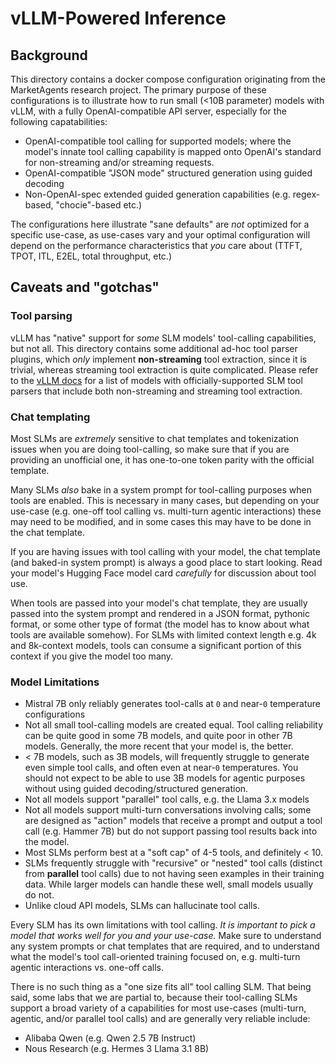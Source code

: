 # vLLM-Powered Inference

## Background
This directory contains a docker compose configuration originating from the MarketAgents research project. 
The primary purpose of these configurations is to illustrate how to run small (<10B parameter) models with vLLM, with a
fully OpenAI-compatible API server, especially for the following capatabilities:
- OpenAI-compatible tool calling for supported models; where the model's innate tool calling capability is mapped onto OpenAI's
standard for non-streaming and/or streaming requests. 
- OpenAI-compatible "JSON mode" structured generation using guided decoding
- Non-OpenAI-spec extended guided generation capabilities (e.g. regex-based, "chocie"-based etc.)

The configurations here illustrate "sane defaults" are _not_ optimized for a specific use-case, as use-cases
vary and your optimal configuration will depend on the performance characteristics that _you_ care about (TTFT, TPOT, ITL, E2EL, total throughput, etc.)

## Caveats and "gotchas"
### Tool parsing
vLLM has "native" support for _some_ SLM  models' tool-calling capabilities, but not all. This directory contains
some additional ad-hoc tool parser plugins, which _only_ implement **non-streaming** tool extraction, since it is trivial, 
whereas streaming tool extraction is quite complicated. Please refer to the [vLLM docs](https://docs.vllm.ai/en/latest/usage/tool_calling.html) for a list of models with 
officially-supported SLM tool parsers that include both non-streaming and streaming tool extraction.

### Chat templating
Most SLMs are _extremely_ sensitive to chat templates and tokenization issues when you are doing tool-calling, so make sure 
that if you are providing an unofficial one, it has one-to-one token parity with the official template. 

Many SLMs _also_ bake in a system prompt for tool-calling purposes when tools are enabled. This is necessary in many cases, 
but depending on your use-case (e.g. one-off tool calling vs. multi-turn agentic interactions) these may need to be modified, 
and in some cases this may have to be done in the chat template. 

If you are having issues with tool calling with your model, the chat template (and baked-in system prompt) is always a
good place to start looking. Read your model's Hugging Face model card _carefully_ for discussion about tool use.

When tools are passed into your model's chat template, they are usually passed into the system prompt and rendered in a 
JSON format, pythonic format, or some other type of format (the model has to know about what tools are available somehow). 
For SLMs with limited context length e.g. 4k and 8k-context models, tools can consume a significant portion of this context
if you give the model too many. 

### Model Limitations
- Mistral 7B only reliably generates tool-calls at `0` and near-`0` temperature configurations
- Not all small tool-calling models are created equal. Tool calling reliability can be quite good in some 7B models, and quite poor in other 7B models.
Generally, the more recent that your model is, the better. 
- < 7B models, such as 3B models, will frequently struggle to generate even simple tool calls, and often even at near-`0` temperatures. 
You should not expect to be able to use 3B models for agentic purposes without using guided decoding/structured generation.
- Not all models support "parallel" tool calls, e.g. the Llama 3.x models
- Not all models support multi-turn conversations involving calls; some are designed as "action" models that receive a prompt and output
a tool call (e.g. Hammer 7B) but do not support passing tool results back into the model.
- Most SLMs perform best at a "soft cap" of 4-5 tools, and definitely < 10. 
- SLMs frequently struggle with "recursive" or "nested" tool calls (distinct from **parallel** tool calls) due to not having
seen examples in their training data. While larger models can handle these well, small models usually do not.
- Unlike cloud API models, SLMs can hallucinate tool calls.

Every SLM has its own limitations with tool calling. _It is important to pick a model that works well for you and your use-case._
Make sure to understand any system prompts or chat templates that are required, and to understand what the model's tool call-oriented training
focused on, e.g. multi-turn agentic interactions vs. one-off calls. 

There is no such thing as a "one size fits all" tool calling SLM. That being said, some labs that we are partial to, 
because their tool-calling SLMs support a broad variety of a capabilities for most use-cases (multi-turn, agentic, and/or parallel tool calls)
and are generally very reliable include:
- Alibaba Qwen (e.g. Qwen 2.5 7B Instruct)
- Nous Research (e.g. Hermes 3 Llama 3.1 8B)
